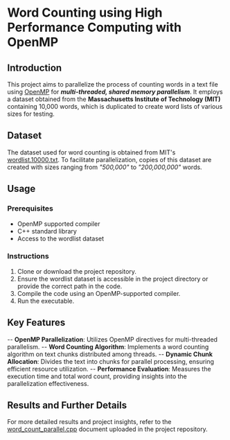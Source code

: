 # Word Counting using High Performance Computing with OpenMP

## Introduction
This project aims to parallelize the process of counting words in a text file using [OpenMP](https://en.wikipedia.org/wiki/OpenMP) for ***multi-threaded, shared memory parallelism***. It employs a dataset obtained from the **Massachusetts Institute of Technology (MIT)** containing 10,000 words, which is duplicated to create word lists of various sizes for testing.

## Dataset
The dataset used for word counting is obtained from MIT's [wordlist.10000.txt](https://www.mit.edu/~ecprice/wordlist.10000). To facilitate parallelization, copies of this dataset are created with sizes ranging from *"500,000"* to *"200,000,000"* words.

## Usage
### Prerequisites
- OpenMP supported compiler
- C++ standard library
- Access to the wordlist dataset

### Instructions
1. Clone or download the project repository.
2. Ensure the wordlist dataset is accessible in the project directory or provide the correct path in the code.
3. Compile the code using an OpenMP-supported compiler.
4. Run the executable.

## Key Features
-- **OpenMP Parallelization**: Utilizes OpenMP directives for multi-threaded parallelism.
-- **Word Counting Algorithm**: Implements a word counting algorithm on text chunks distributed among threads.
-- **Dynamic Chunk Allocation**: Divides the text into chunks for parallel processing, ensuring efficient resource utilization.
-- **Performance Evaluation**: Measures the execution time and total word count, providing insights into the parallelization effectiveness.

## Results and Further Details
For more detailed results and project insights, refer to the [word_count_parallel.cpp](./word_count_parallel.cpp) document uploaded in the project repository.
